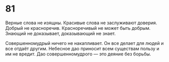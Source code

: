 # 81

Верные слова не изящны. Красивые слова не заслуживают доверия. Добрый не красноречив. Красноречивый не может быть добрым. Знающий не доказывает, доказывающий не знает.

Совершенномудрый ничего не накапливает. Он все делает для людей и все отдаёт другим. Небесное дао приносит всем существам пользу и им не вредит. Дао совершенномудрого — это деяние без борьбы.
